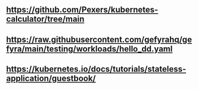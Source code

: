 ## https://github.com/Pexers/kubernetes-calculator/tree/main
## https://raw.githubusercontent.com/gefyrahq/gefyra/main/testing/workloads/hello_dd.yaml
## https://kubernetes.io/docs/tutorials/stateless-application/guestbook/
